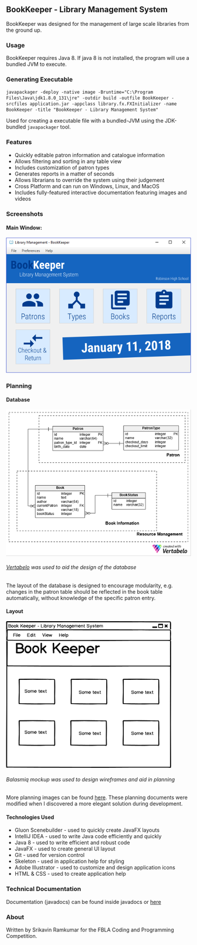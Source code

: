 ## BookKeeper - Library Management System
BookKeeper was designed for the management of large scale libraries from the ground up. 

### Usage
BookKeeper requires Java 8. If java 8 is not installed, the program will use a bundled JVM to execute.

### Generating Executable
```
javapackager -deploy -native image -Bruntime="C:\Program Files\Java\jdk1.8.0_131\jre" -outdir build -outfile BookKeeper -srcfiles application.jar -appclass library.fx.FXInitializer -name BookKeeper -title "BookKeeper - Library Management System"
```
Used for creating a executable file with a bundled-JVM using the JDK-bundled `javapackager` tool.

### Features
* Quickly editable patron information and catalogue information
* Allows filtering and sorting in any table view
* Includes customization of patron types
* Generates reports in a matter of seconds
* Allows librarians to override the system using their judgement
* Cross Platform and can run on Windows, Linux, and MacOS 
* Includes fully-featured interactive documentation featuring images and videos 

### Screenshots
#### Main Window:
![Main Window of BookKeeper](readme_assets/mainWindow.png)

### Planning
#### Database
![Database Plan of BookKeeper](readme_assets/databasePlan.png)
###### *[Vertabelo](https://www.vertabelo.com/) was used to aid the design of the database*
The layout of the database is designed to encourage modularity, e.g. changes 
in the patron table should be reflected in the book table automatically, without 
knowledge of the specific patron entry.

#### Layout
![Mockup Images](readme_assets/mockup/MainWindow.png)
###### *Balasmiq mockup was used to design wireframes and aid in planning*
More planning images can be found [here](readme_assets/mockup). These planning documents were modified when I discovered a more elegant solution during development. 

#### Technologies Used
* Gluon Scenebuilder - used to quickly create JavaFX layouts
* IntelliJ IDEA - used to write Java code efficiently and quickly
* Java 8 - used to write efficient and robust code
* JavaFX - used to create general UI layout
* Git - used for version control
* Skeleton - used in application help for styling
* Adobe Illustrator - used to customize and design application icons
* HTML & CSS - used to create application help

### Technical Documentation
Documentation (javadocs) can be found inside javadocs or [here](javadoc/index.html)

### About
Written by Srikavin Ramkumar for the FBLA Coding and Programming Competition.
